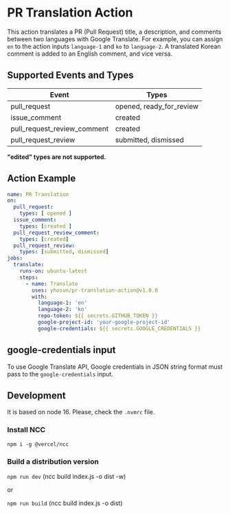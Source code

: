 # PR Translation Action

This action translates a PR (Pull Request) title, a description, and comments between two languages with Google Translate.
For example, you can assign `en` to the action inputs `language-1` and `ko` to `language-2`.
A translated Korean comment is added to an English comment, and vice versa.

## Supported Events and Types
| Event         | Types       |
| -----------   | ----------- |
| pull_request  | opened, ready_for_review     |
| issue_comment | created     |
| pull_request_review_comment| created |
| pull_request_review| submitted, dismissed |

**"edited" types are not supported.**

## Action Example
```yml
name: PR Translation
on:
  pull_request:
    types: [ opened ]
  issue_comment:
    types: [created ]
  pull_request_review_comment:
    types: [created]
  pull_request_review:
    types: [submitted, dismissed]
jobs:
  translate:
    runs-on: ubuntu-latest
    steps:
      - name: Translate
        uses: yhosun/pr-translation-action@v1.0.0
        with:
          language-1: 'en'
          language-2: 'ko'
          repo-token: ${{ secrets.GITHUB_TOKEN }}
          google-project-id: 'your-google-project-id'
          google-credentials: ${{ secrets.GOOGLE_CREDENTIALS }}
```

## google-credentials input
To use Google Translate API, Google credentials in JSON string format must pass to the `google-credentials` input.

## Development
It is based on node 16.  Please, check the `.nvmrc` file.

### Install NCC
```shell
npm i -g @vercel/ncc
```

### Build a distribution version
`npm run dev` (ncc build index.js -o dist -w)

or

`npm run build` (ncc build index.js -o dist)
